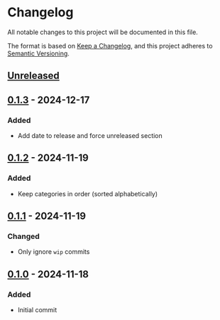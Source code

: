 # Changelog

All notable changes to this project will be documented in this file.

The format is based on [Keep a Changelog](https://keepachangelog.com/en/1.1.0/),
and this project adheres to [Semantic Versioning](https://semver.org/spec/v2.0.0.html).

## [Unreleased]

## [0.1.3] - 2024-12-17

### Added

- Add date to release and force unreleased section

## [0.1.2] - 2024-11-19

### Added

- Keep categories in order (sorted alphabetically)

## [0.1.1] - 2024-11-19

### Changed

- Only ignore `wip` commits

## [0.1.0] - 2024-11-18

### Added

- Initial commit

[Unreleased]: https://github.com/danroc/kacl/compare/v0.1.3...HEAD
[0.1.3]: https://github.com/danroc/kacl/compare/v0.1.2...v0.1.3
[0.1.2]: https://github.com/danroc/kacl/compare/v0.1.1...v0.1.2
[0.1.1]: https://github.com/danroc/kacl/compare/v0.1.0...v0.1.1
[0.1.0]: https://github.com/danroc/kacl/releases/tag/v0.1.0
